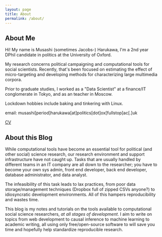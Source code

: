 ```yaml
---
layout: page
title: About
permalink: /about/
---
```


## About Me

Hi! My name is Musashi (sometimes Jacobs-) Harukawa, I'm a 2nd year DPhil candidate in politics at the University of Oxford.

My research concerns political campaigning and computational tools for social scientists. Recently, that's been focused on estimating the effect of micro-targeting and developing methods for characterizing large multimedia corpora.

Prior to graduate studies, I worked as a "Data Scientist" at a finance/IT conglomerate in Tokyo, and as an teacher in Moscow.

Lockdown hobbies include baking and tinkering with Linux.

email: musashi[period]harukawa[at]politics[dot]ox[fullstop]ac[.]uk

[CV](/static/docs/mharukawa-cv-2021-03-22.pdf)

## About this Blog

While computational tools have become an essential tool for political (and other social) science research, our research environment and support infrastructure have not caught up. Tasks that are usually handled by different teams in an IT company are all down to the researcher; you have to become your own sys admin, front end developer, back end developer, database administrator, and data analyst.

The infeasibility of this task leads to lax practices, from poor data storage/management techniques (Dropbox full of zipped CSVs anyone?) to idiosyncratic development environments. All of this hampers reproducibility and wastes time.

This blog is my notes and tutorials on the tools available to computational social science researchers, _at all stages of development_. I aim to write on topics from web development to causal inference to machine learning to academic writing, all using only free/open-source software to will save you time and hopefully help standardize reproducible research.


